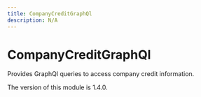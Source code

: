 ```yaml
---
title: CompanyCreditGraphQl
description: N/A
---
```


# CompanyCreditGraphQl

Provides GraphQl queries to access company credit information.

<InlineAlert slots="text" />
The version of this module is 1.4.0.
